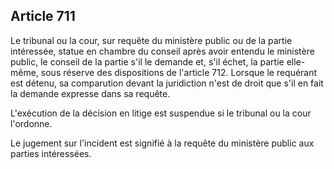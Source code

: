Article 711
----
Le tribunal ou la cour, sur requête du ministère public ou de la partie
intéressée, statue en chambre du conseil après avoir entendu le ministère
public, le conseil de la partie s'il le demande et, s'il échet, la partie elle-
même, sous réserve des dispositions de l'article 712. Lorsque le requérant est
détenu, sa comparution devant la juridiction n'est de droit que s'il en fait la
demande expresse dans sa requête.

L'exécution de la décision en litige est suspendue si le tribunal ou la cour
l'ordonne.

Le jugement sur l'incident est signifié à la requête du ministère public aux
parties intéressées.
